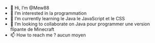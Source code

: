 - 👋 Hi, I’m @Mew88
- 👀 I’m interested in  la programmation
- 🌱 I’m currently learning  le Java le JavaScript et le CSS
- 💞️ I’m looking to collaborate on  Java pour programmer une version flipante de Minecraft
- 📫 How to reach me  ? aucun moyen

<!---
Mew88/Mew88 is a ✨ special ✨ repository because its `README.md` (this file) appears on your GitHub profile.
You can click the Preview link to take a look at your changes.
--->
